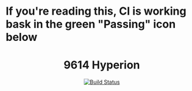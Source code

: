 # If you're reading this, CI is working bask in the green "Passing" icon below

<h1 align="center">9614 Hyperion</h2>
<p align="center">
<a href="https://travis-ci.com/Alpheron/HyperionFTC"><img alt="Build Status" src="https://travis-ci.com/Alpheron/HyperionFTC.svg?branch=master"></a>
